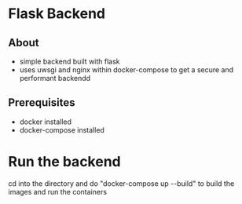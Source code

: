 # Flask Backend
## About
- simple backend built with flask
- uses uwsgi and nginx within docker-compose to get a secure and performant backendd

## Prerequisites
- docker installed
- docker-compose installed

# Run the backend
cd into the directory and do "docker-compose up --build" to build the images and run the containers
